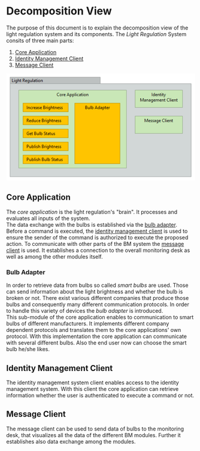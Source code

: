 # Decomposition View

The purpose of this document is to explain the decomposition view of the light regulation system and its components.
The _Light Regulation_ System consits of three main parts:
1. [Core Application](#Core-Application)
2. [Identity Management Client](#Identity-Management-Client)
3. [Message Client](#Message-Client)

![Decomposition View](Decomposition_View.png)

## Core Application
The _core application_ is the light regulation's "brain". It processes and evaluates all inputs of the system.  
The data exchange with the bulbs is established via the [bulb adapter](#Bulb-Adapter).  
Before a command is executed, the [identity management client](#Identity-Management-Client) is used to ensure the sender of the command is authorized to execute the proposed action.
To communicate with other parts of the BM system the [message client](#Message-Client) is used. It establishes a connection to the overall monitoring desk as well as among the other modules itself.

### Bulb Adapter
In order to retrieve data from bulbs so called _smart bulbs_ are used. Those can send information about the light brightness and whether the bulb is broken or not. There exist various different companies that produce those bulbs and consequently many different communication protocols. In order to handle this variety of devices the _bulb adapter_ is introduced.  
This sub-module of the core application enables to communication to smart bulbs of different manufacturers. It implements different company dependent protocols and translates them to the core applications' own protocol. With this implementation the core application can communicate with several different bulbs. Also the end user now can choose the smart bulb he/she likes.

## Identity Management Client
The identity management system client enables access to the identity management system. With this client the core application can retrieve information whether the user is authenticated to execute a command or not.

## Message Client
The message client can be used to send data of bulbs to the monitoring desk, that visualizes all the data of the different BM modules. Further it establishes also data exchange among the modules.
